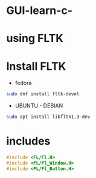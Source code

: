 # GUI-learn-c-
# using FLTK 
# Install FLTK
- fedora 
```bash
sudo dnf install fltk-devel
```
- UBUNTU - DEBIAN
```bash
sudo apt install libfltk1.3-dev
```

# includes 
```cpp
#include <FL/Fl.H>
#include <FL/Fl_Window.H>
#include <FL/Fl_Button.H>
```
